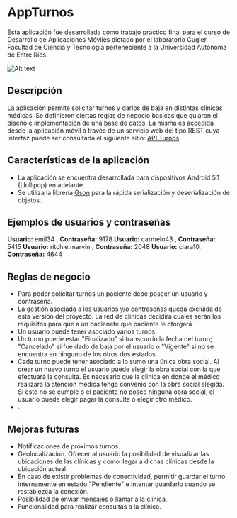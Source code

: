 # AppTurnos

Esta aplicación fue desarrollada como trabajo práctico final para el curso de Desarrollo de Aplicaciones Móviles dictado por el laboratorio Gugler, Facultad de Ciencia y Tecnología perteneciente a la Universidad Autónoma de Entre Ríos.

![Alt text](/relative/path/to/img.jpg?raw=true "Optional Title")






## Descripción
La aplicación permite solicitar turnos y darlos de baja en distintas clinicas médicas.
Se definieron ciertas reglas de negocio basicas que guiaron el diseño e implementación de una base de datos. La misma es accedida desde la aplicación móvil a través de un servicio web del tipo REST cuya interfaz puede ser consultada el siguiente sitio: [API Turnos](https://www.emiliano-sangoi.com.ar/api-turnos/).

## Características de la aplicación
* La aplicación se encuentra desarrollada para dispositivos Android 5.1 (Llollipop) en adelante.
* Se utiliza la librería [Gson](https://github.com/google/gson) para la rápida serialización y deserialización de objetos.

## Ejemplos de usuarios y contraseñas
**Usuario:** emil34 , **Contraseña:** 9178
**Usuario:** carmelo43 , **Contraseña:** 5415
**Usuario:** ritchie.marvin , **Contraseña:** 2048
**Usuario:** ciara10, **Contraseña:** 4644

## Reglas de negocio


* Para poder solicitar turnos un paciente debe poseer un usuario y contraseña.
* La gestión asociada a los usuarios y/o contraseñas queda excluida de esta versión del proyecto. La red de clínicas decidirá cuales serán los requisitos para que a un pacienete que paciente le otorgará 
* Un usuario puede tener asociado varios turnos.
* Un turno puede estar "Finalizado" si transcurrio la fecha del turno; "Cancelado" si fue dado de baja por el usuario o "Vigente" si no se encuentra en ninguno de los otros dos estados.
* Cada turno puede tener asociado a lo sumo una única obra social.
Al crear un nuevo turno el usuario puede elegir la obra social con la que efectuará la consulta. Es necesario que la clinica en donde el médico realizará la atención médica tenga convenio con la obra social elegida.
Si esto no se cumple o el paciente no posee ninguna obra social, el usuario puede elegir pagar la consulta o elegir otro médico.
* .


## Mejoras futuras
* Notificaciones de próximos turnos.
* Geolocalización. Ofrecer al usuario la posibilidad de visualizar las ubicaciones de las clínicas y como llegar a dichas clínicas desde la ubicación actual.
* En caso de existir problemas de conectividad, permitir guardar el turno internamente en estado "Pendiente" e intentar guardarlo cuando se restablezca la conexión.
* Posibilidad de enviar mensajes o llamar a la clínica.
* Funcionalidad para realizar consultas a la clínica.